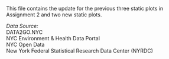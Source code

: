 This file contains the update for the previous three static plots in Assignment 2 and two new static plots.

*Data Source:* \
DATA2GO.NYC \
NYC Environment & Health Data Portal \
NYC Open Data \
New York Federal Statistical Research Data Center (NYRDC)
